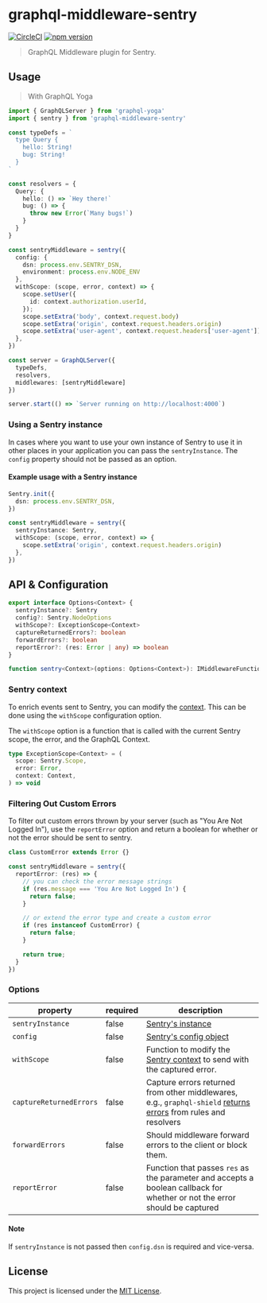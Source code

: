 # graphql-middleware-sentry

[![CircleCI](https://circleci.com/gh/BrunoScheufler/graphql-middleware-sentry.svg?style=shield)](https://circleci.com/gh/BrunoScheufler/graphql-middleware-sentry)
[![npm version](https://badge.fury.io/js/graphql-middleware-sentry.svg)](https://badge.fury.io/js/graphql-middleware-sentry)

> GraphQL Middleware plugin for Sentry.

## Usage

> With GraphQL Yoga

```ts
import { GraphQLServer } from 'graphql-yoga'
import { sentry } from 'graphql-middleware-sentry'

const typeDefs = `
  type Query {
    hello: String!
    bug: String!
  }
`

const resolvers = {
  Query: {
    hello: () => `Hey there!`
    bug: () => {
      throw new Error(`Many bugs!`)
    }
  }
}

const sentryMiddleware = sentry({
  config: {
    dsn: process.env.SENTRY_DSN,
    environment: process.env.NODE_ENV
  },
  withScope: (scope, error, context) => {
    scope.setUser({
      id: context.authorization.userId,
    });
    scope.setExtra('body', context.request.body)
    scope.setExtra('origin', context.request.headers.origin)
    scope.setExtra('user-agent', context.request.headers['user-agent'])
  },
})

const server = GraphQLServer({
  typeDefs,
  resolvers,
  middlewares: [sentryMiddleware]
})

server.start(() => `Server running on http://localhost:4000`)
```

### Using a Sentry instance

In cases where you want to use your own instance of Sentry to use it in other places in your application you can pass the `sentryInstance`. The `config` property should not be passed as an option.

#### Example usage with a Sentry instance

```ts
Sentry.init({
  dsn: process.env.SENTRY_DSN,
})

const sentryMiddleware = sentry({
  sentryInstance: Sentry,
  withScope: (scope, error, context) => {
    scope.setExtra('origin', context.request.headers.origin)
  },
})
```

## API & Configuration

```ts
export interface Options<Context> {
  sentryInstance?: Sentry
  config?: Sentry.NodeOptions
  withScope?: ExceptionScope<Context>
  captureReturnedErrors?: boolean
  forwardErrors?: boolean
  reportError?: (res: Error | any) => boolean
}

function sentry<Context>(options: Options<Context>): IMiddlewareFunction
```

### Sentry context

To enrich events sent to Sentry, you can modify the [context](https://docs.sentry.io/enriching-error-data/context/?platform=javascript).
This can be done using the `withScope` configuration option.

The `withScope` option is a function that is called with the current Sentry scope, the error, and the GraphQL Context.

```ts
type ExceptionScope<Context> = (
  scope: Sentry.Scope,
  error: Error,
  context: Context,
) => void
```

### Filtering Out Custom Errors

To filter out custom errors thrown by your server (such as "You Are Not Logged In"), use the `reportError` option and return a boolean for whether or not the error should be sent to sentry.

```ts
class CustomError extends Error {}

const sentryMiddleware = sentry({
  reportError: (res) => {
    // you can check the error message strings
    if (res.message === 'You Are Not Logged In') {
      return false;
    }

    // or extend the error type and create a custom error
    if (res instanceof CustomError) {
      return false;
    }

    return true;
  }
})
```



### Options

| property                | required | description                                                                                                                                                                |
| ----------------------- | -------- | -------------------------------------------------------------------------------------------------------------------------------------------------------------------------- |
| `sentryInstance`        | false    | [Sentry's instance](https://docs.sentry.io/error-reporting/configuration/?platform=node)                                                                                   |
| `config`                | false    | [Sentry's config object](https://docs.sentry.io/error-reporting/configuration/?platform=node)                                                                              |
| `withScope`             | false    | Function to modify the [Sentry context](https://docs.sentry.io/enriching-error-data/context/?platform=node) to send with the captured error.                               |
| `captureReturnedErrors` | false    | Capture errors returned from other middlewares, e.g., `graphql-shield` [returns errors](https://github.com/maticzav/graphql-shield#custom-errors) from rules and resolvers |
| `forwardErrors`         | false    | Should middleware forward errors to the client or block them.                                                                                                              |
| `reportError` | false | Function that passes `res` as the parameter and accepts a boolean callback for whether or not the error should be captured

#### Note

If `sentryInstance` is not passed then `config.dsn` is required and vice-versa.

## License

This project is licensed under the [MIT License](LICENSE.md).
